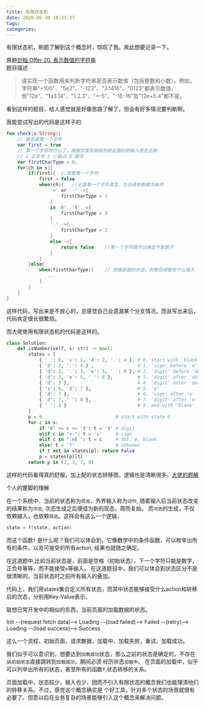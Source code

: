 ```yaml
---
title: 有限状态机
date: 2020-06-30 18:33:37
tags:
categories:
---
```



有限状态机，刷题了解到这个概念时，惊叹了我。故此想要记录一下。  

原题[剑指 Offer 20. 表示数值的字符串](https://leetcode-cn.com/problems/biao-shi-shu-zhi-de-zi-fu-chuan-lcof/)   
题目描述
> 请实现一个函数用来判断字符串是否表示数值（包括整数和小数）。例如，字符串"+100"、"5e2"、"-123"、"3.1416"、"0123"都表示数值，但"12e"、"1a3.14"、"1.2.3"、"+-5"、"-1E-16"及"12e+5.4"都不是。

看到这样的题目，给人感觉就是好像思路了解了，但会有好多情况要判断啊。 

我能尝试写出的代码是这样子的
```kotlin
fun check(s:String){
    // 是否是第一个字符
    var first = true
    // 第一个字符时什么了，根据该类型继续判断后面的的输入是否正确
    // 1 正负号 2 小数点 3 数字 
    var firstCharType = 0;
    for(ch in s){
        if(first){  //若是第一个字符
            first = false
            when(ch){   //记录第一个字符类型，为后续判断做为条件
                '+' or '-' ->{  
                    firstCharType = 1
                }
                in '0'..'9' ->{
                    firstCharType = 3
                }
                '.' ->{
                    firstCharType = 2
                }
                else ->{
                    return false    //第一个字符就可以确定不是数子
                }       
            }
        }else{
            when(firstCharType){    // 依据前面的状态，判断后续能有什么输入
               ...
            }
        }
    }
}

```
这样代码，写出来是不放心的，总感觉自己会遗漏某个分支情况。而且写出来后，代码肯定很长很繁琐。

而大佬使用有限状态机的代码是这样的。
```python
class Solution:
    def isNumber(self, s: str) -> bool:
        states = [
            { ' ': 0, 's': 1, 'd': 2, '.': 4 }, # 0. start with 'blank'
            { 'd': 2, '.': 4 } ,                # 1. 'sign' before 'e'
            { 'd': 2, '.': 3, 'e': 5, ' ': 8 }, # 2. 'digit' before 'dot'
            { 'd': 3, 'e': 5, ' ': 8 },         # 3. 'digit' after 'dot'
            { 'd': 3 },                         # 4. 'digit' after 'dot' (‘blank’ before 'dot')
            { 's': 6, 'd': 7 },                 # 5. 'e'
            { 'd': 7 },                         # 6. 'sign' after 'e'
            { 'd': 7, ' ': 8 },                 # 7. 'digit' after 'e'
            { ' ': 8 }                          # 8. end with 'blank'
        ]
        p = 0                           # start with state 0
        for c in s:
            if '0' <= c <= '9': t = 'd' # digit
            elif c in "+-": t = 's'     # sign
            elif c in ".eE ": t = c     # dot, e, blank
            else: t = '?'               # unknown
            if t not in states[p]: return False
            p = states[p][t]
        return p in (2, 3, 7, 8)

```
这样的代码看得真的舒服，加上配的状态转移图，逻辑也是清晰很多。[大佬的题解](https://leetcode-cn.com/problems/biao-shi-shu-zhi-de-zi-fu-chuan-lcof/solution/mian-shi-ti-20-biao-shi-shu-zhi-de-zi-fu-chuan-y-2/)


个人的蹩脚的理解   

在一个系统中，当前的状态称为`现态`，外界输入称为`动作`, 随着输入后当前状态改变的结果称为`次态`,
次态生成之后便成为新的现态，周而复始。 而`次态`的生成，不仅依赖输入，也依赖`现态`。这样会有这么一个逻辑，
```kotlin
state = f(state, action)
```
而这个函数`f` 是什么呢？我们可以体会到，它像数学中的条件函数，可以枚举出所有的条件，以及可接受的所有action,
结果也就随之确定。
   
在这道题中,比如当前状态是，前面是空格（初始状态），下一个字符只能是数字，正负号等等，而不能接受`e`等输入。
在这道题目中，我们可以体会到状态区分不是很清晰的，当前状态时之前所有输入的叠加。 

代码上，我们用states集合定义所有状态，而其中状态能够接受什么action和转移后的次态，分别用Key-Value表示。

联想日常开发中的相似的东西，当前页面的加载数据的状态。

Init --(request fetch data)--> Loading --(load failed)--> Failed --(retry)--> Loading --(load success)--> Success 

这么一个流程，初始页面，请求数据，加载中，加载失败，重试，加载成功。

我们似乎可以意识到，想要达到`加载成功`状态，那么之前的状态是确定的，不存在从`初始状态`直接跳转到`加载成功`，期间必须
经历状态`加载中`。 在页面的加载中，似乎可以列举出所有的状态，甚至所有的函数`f`,状态转移的关系。

页面加载中，状态较少，输入也少，因而不引入有限状态的概念我们也能理清他们的转移关系。不过，感觉这个概念确实是
个好工具，针对多个状态的场景就很有必要了。但愿以后在业务复杂的场景能够引入这个概念来解决问题。